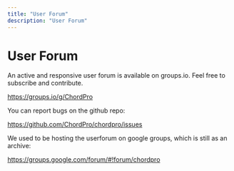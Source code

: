 ```yaml
---
title: "User Forum"
description: "User Forum"
---
```


# User Forum

An active and responsive user forum is available on groups.io.
Feel free to subscribe and contribute.

<https://groups.io/g/ChordPro>

You can report bugs on the github repo: 

<https://github.com/ChordPro/chordpro/issues>

We used to be hosting the userforum on google groups, which is still as an archive:

<https://groups.google.com/forum/#!forum/chordpro>
